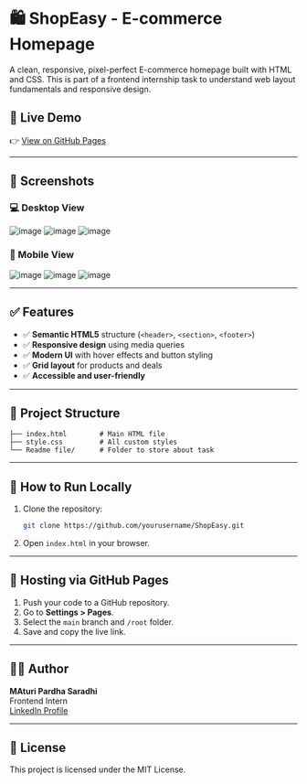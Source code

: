 # 🛍️ ShopEasy - E-commerce Homepage

A clean, responsive, pixel-perfect E-commerce homepage built with HTML and CSS. This is part of a frontend internship task to understand web layout fundamentals and responsive design.

## 🔗 Live Demo

👉 [View on GitHub Pages]([https://yourusername.github.io/ShopEasy](https://github.com/psmaturi/Prism-Studio---Web-Development-Internship/tree/main/Task%201)/)  


---

## 📸 Screenshots

### 💻 Desktop View
![image](https://github.com/user-attachments/assets/4c54a7d2-7de0-46f5-bafc-657ef116da30)
![image](https://github.com/user-attachments/assets/e919657b-8cc6-4c67-be36-054568f9bc79)
![image](https://github.com/user-attachments/assets/55912bd5-9df0-46eb-b2ab-47d7c258872f)




### 📱 Mobile View
![image](https://github.com/user-attachments/assets/4bae7caf-7e9c-4344-87fa-466fd83bdf97)
![image](https://github.com/user-attachments/assets/e46c5d3e-f5bc-48ba-b13a-730d83518e59)
![image](https://github.com/user-attachments/assets/9ef72f7a-763d-40ad-a7fa-8b1976531c0d)

---

## ✅ Features

- ✅ **Semantic HTML5** structure (`<header>`, `<section>`, `<footer>`)
- ✅ **Responsive design** using media queries
- ✅ **Modern UI** with hover effects and button styling
- ✅ **Grid layout** for products and deals
- ✅ **Accessible and user-friendly**

---

## 📂 Project Structure

```
├── index.html        # Main HTML file
├── style.css         # All custom styles
└── Readme file/      # Folder to store about task
```

---

## 🚀 How to Run Locally

1. Clone the repository:
   ```bash
   git clone https://github.com/yourusername/ShopEasy.git
   ```

2. Open `index.html` in your browser.

---

## 📌 Hosting via GitHub Pages

1. Push your code to a GitHub repository.
2. Go to **Settings > Pages**.
3. Select the `main` branch and `/root` folder.
4. Save and copy the live link.

---

## 👨‍💻 Author

**MAturi Pardha Saradhi**  
Frontend Intern  
[LinkedIn Profile](www.linkedin.com/in/psmaturi)

---

## 📃 License

This project is licensed under the MIT License.
